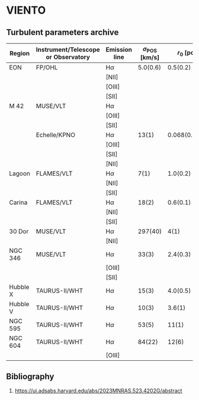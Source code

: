 # VIENTO

## Turbulent parameters archive

| Region | Instrument/Telescope or Observatory | Emission line     | $\sigma_\text{POS}$ [km/s] | $r_0$ [pc] | $m$ [-]| Citation |
| ------ | -------------------- | ----------------- | ------------------- | --- | ----- | --- |
|  EON          |     FP/OHL              | $\text{H} \alpha$   |    $5.0(0.6)$       | $0.5(0.2)$     |  $1.0$   | 1 |
|               |                  | $\text{[NII]}$  |           |      |     |
|        |                      | $\text{[OIII]}$   |                     |     |       | |
|        |                      | $\text{[SII]}$    |                     |     |       | |
| M 42   | MUSE/VLT             | $\text{H} \alpha$ |                     |     |       | |
|        |                      | $\text{[OIII]}$   |                     |     |       | |
|        |                      | $\text{[SII]}$    |                     |     |       | |
|        | Echelle/KPNO         | $\text{H} \alpha$ |    $13(1)$          |   $0.068(0.006)$  |    $1.07(0.04)$   | 1 |
|        |                      | $\text{[OIII]}$   |                     |     |       | |
|        |                      | $\text{[SII]}$    |                     |     |       | |
|        |                      | $\text{[NII]}$    |                     |     |       | |
|Lagoon  |   FLAMES/VLT         |$\text{H} \alpha$  |       $7(1)$        | $1.0(0.2)$    |   $1.26(0.20)$    | 1 |
|            |                  | $\text{[NII]}$  |           |      |     | |
|        |                      | $\text{[SII]}$    |                     |     |       | |
|Carina  |   FLAMES/VLT         |$\text{H} \alpha$  |       $18(2)$       | $0.6(0.1)$    |  $1.16(0.28)$     | 1 |
|            |                  | $\text{[NII]}$  |           |      |     | |
|        |                      | $\text{[SII]}$    |                     |     |       | |
|30 Dor  |   MUSE/VLT           |$\text{H} \alpha$  |     $297(40)$       |   $4(1)$      |  $0.85(0.13)$     | 1 |
|            |                  | $\text{[NII]}$  |           |      |     | |
|NGC 346 |   MUSE/VLT           |$\text{H} \alpha$  |     $33(3)$         | $2.4(0.3)$    |  $0.95(0.07)$     | 1 |
|        |                      | $\text{[OIII]}$   |                     |     |       | |
|        |                      | $\text{[SII]}$    |                     |     |       | |
|Hubble X|  TAURUS-II/WHT       |$\text{H} \alpha$  |      $15(3)$        | $4.0(0.5)$    | $1.02(0.23)$      | 1 |
|Hubble V|   TAURUS-II/WHT      |$\text{H} \alpha$  |     $10(3)$         |  $3.6(1)$     | $0.81(0.28)$      | 1 |
|NGC 595 |    TAURUS-II/WHT     |$\text{H} \alpha$  |    $53(5)$          |  $11(1)$      | $1.36(0.15)$      | 1|
|NGC 604 |    TAURUS-II/WHT     |$\text{H} \alpha$  |   $84(22)$          | $12(6)$       |  $0.77(0.22)$     | 1|
|        |                      | $\text{[OIII]}$   |                     |     |       | |

## Bibliography
1) https://ui.adsabs.harvard.edu/abs/2023MNRAS.523.4202G/abstract
